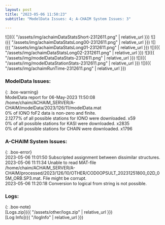 ```yaml
---
layout: post
title: "2023-05-06 11:50:23"
subtitle: "ModelData Issues: 4; A-CHAIM System Issues: 3"

---
```


![]({{ "/assets/img/achaimDataStatsShort-2312611.png" | relative_url }})
![]({{ "/assets/img/achaimDataStatsLong00-2312611.png" | relative_url }})
![]({{ "/assets/img/achaimDataStatsLong01-2312611.png" | relative_url }})
![]({{ "/assets/img/achaimDataStatsLong02-2312611.png" | relative_url }})
![]({{ "/assets/img/modelDataDataStats-2312611.png" | relative_url }})
![]({{ "/assets/img/modelDataStationStats-2312611.png" | relative_url }})
![]({{ "/assets/img/achaimRunTime-2312611.png" | relative_url }})


### ModelData Issues:  
  
{: .box-warning}  
 ModelData report for 06-May-2023 11:50:08   
 /home/chaim/ACHAIM_SERVER/A-CHAIM/modelData/2023/126/11/modelData.mat   
 0% of IONO foF2 data is non-zero and finite.   
 2.1277% of all possible stations for IONO were downloaded. x59   
 0% of all possible stations for KASI were downloaded. x2835   
 0% of all possible stations for CHAIN were downloaded. x1796   
  
### A-CHAIM System Issues:  
  
{: .box-error}  
2023-05-06 11:01:50 Subscripted assignment between dissimilar structures.  
2023-05-06 11:11:34 Unable to read MAT-file /home/chaim/ACHAIM_SERVER/A-CHAIM/processed/2023/126/10/OTHER/COD0OPSULT_20231251800_02D_05M_ORB.SP3.mat. File might be corrupt.  
2023-05-06 11:20:18 Conversion to logical from string is not possible.  

### Logs:  
  
{: .box-note}  
[Logs.zip]({{ "/assets/other/logs.zip" | relative_url }})  
[Log Info]({{ "/logInfo" | relative_url }})  
